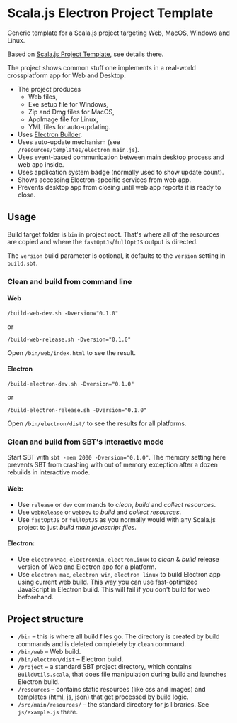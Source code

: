 # Scala.js Electron Project Template

Generic template for a Scala.js project targeting Web, MacOS, Windows and Linux. 

Based on [Scala.js Project Template](https://github.com/Aurora12/scalajs-project-template), see details there. 

The project shows common stuff one implements in a real-world crossplatform app for Web and Desktop.

* The project produces 
  * Web files, 
  * Exe setup file for Windows,
  * Zip and Dmg files for MacOS,
  * AppImage file for Linux,
  * YML files for auto-updating.
* Uses [Electron Builder](https://github.com/electron-userland/electron-builder).
* Uses auto-update mechanism (see `/resources/templates/electron_main.js`).
* Uses event-based communication between main desktop process and web app inside.
* Uses application system badge (normally used to show update count).
* Shows accessing Electron-specific services from web app.
* Prevents desktop app from closing until web app reports it is ready to close. 

## Usage

Build target folder is `bin` in project root. That's where all of the resources are copied and where the `fastOptJs`/`fullOptJS` output is directed.

The `version` build parameter is optional, it defaults to the `version` setting in `build.sbt`.

### Clean and build from command line

#### Web

`/build-web-dev.sh -Dversion="0.1.0"` 

or
 
`/build-web-release.sh -Dversion="0.1.0"`

Open `/bin/web/index.html` to see the result.

#### Electron

`/build-electron-dev.sh -Dversion="0.1.0"` 

or
 
`/build-electron-release.sh -Dversion="0.1.0"`

Open `/bin/electron/dist/` to see the results for all platforms.

### Clean and build from SBT's interactive mode

Start SBT with `sbt -mem 2000 -Dversion="0.1.0"`. The memory setting here prevents SBT from crashing with out of memory exception after a dozen rebuilds in interactive mode.

#### Web:
* Use `release` or `dev` commands to *clean*, *build* and *collect resources*. 
* Use `webRelease` or `webDev` to *build* and *collect resources*.
* Use `fastOptJS` or `fullOptJS` as you normally would with any Scala.js project to just *build main javascript files*.

#### Electron:
* Use `electronMac`, `electronWin`, `electronLinux` to *clean* & *build* release version of Web and Electron app for a platform.
* Use `electron mac`, `electron win`, `electron linux` to build Electron app using current web build. This way you can use fast-optimized JavaScript in Electron build. This will fail if you don't build for web beforehand.    

## Project structure

* `/bin` – this is where all build files go. The directory is created by build commands and is deleted completely by `clean` command.
* `/bin/web` – Web build.
* `/bin/electron/dist` – Electron build.
* `/project` – a standard SBT project directory, which contains `BuildUtils.scala`, that does file manipulation during build and launches Electron build.
* `/resources` – contains static resources (like css and images) and templates (html, js, json) that get processed by build logic.
* `/src/main/resources/` – the standard directory for js libraries. See `js/example.js` there.


